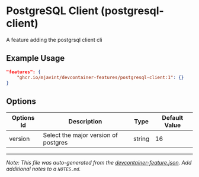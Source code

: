 
# PostgreSQL Client (postgresql-client)

A feature adding the postgrsql client cli

## Example Usage

```json
"features": {
    "ghcr.io/mjavint/devcontainer-features/postgresql-client:1": {}
}
```

## Options

| Options Id | Description | Type | Default Value |
|-----|-----|-----|-----|
| version | Select the major version of postgres | string | 16 |
---

_Note: This file was auto-generated from the [devcontainer-feature.json](https://github.com/robbert229/devcontainer-features/blob/main/src/postgresql-client/devcontainer-feature.json).  Add additional notes to a `NOTES.md`._
